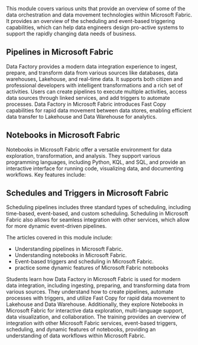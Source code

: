 This module covers various units that provide an overview of some of the data orchestration and data movement technologies within Microsoft Fabric. It provides an overview of the scheduling and event-based triggering capabilities, which can help data engineers design pro-active systems to support the rapidly changing data needs of business.

## Pipelines in Microsoft Fabric

Data Factory provides a modern data integration experience to ingest, prepare, and transform data from various sources like databases, data warehouses, Lakehouse, and real-time data. It supports both citizen and professional developers with intelligent transformations and a rich set of activities. Users can create pipelines to execute multiple activities, access data sources through linked services, and add triggers to automate processes. Data Factory in Microsoft Fabric introduces Fast Copy capabilities for rapid data movement between data stores, enabling efficient data transfer to Lakehouse and Data Warehouse for analytics.

## Notebooks in Microsoft Fabric

Notebooks in Microsoft Fabric offer a versatile environment for data exploration, transformation, and analysis. They support various programming languages, including Python, KQL, and SQL, and provide an interactive interface for running code, visualizing data, and documenting workflows. Key features include:

## Schedules and Triggers in Microsoft Fabric

Scheduling pipelines includes three standard types of scheduling, including time-based, event-based, and custom scheduling. Scheduling in Microsoft Fabric also allows for seamless integration with other services, which allow for more dynamic event-driven pipelines.

The articles covered in this module include:

- Understanding pipelines in Microsoft Fabric.
- Understanding notebooks in Microsoft Fabric.
- Event-based triggers and scheduling in Microsoft Fabric.
- practice some dynamic features of Microsoft Fabric notebooks

Students learn how Data Factory in Microsoft Fabric is used for modern data integration, including ingesting, preparing, and transforming data from various sources. They understand how to create pipelines, automate processes with triggers, and utilize Fast Copy for rapid data movement to Lakehouse and Data Warehouse. Additionally, they explore Notebooks in Microsoft Fabric for interactive data exploration, multi-language support, data visualization, and collaboration. The training provides an overview of integration with other Microsoft Fabric services, event-based triggers, scheduling, and dynamic features of notebooks, providing an understanding of data workflows within Microsoft Fabric.
